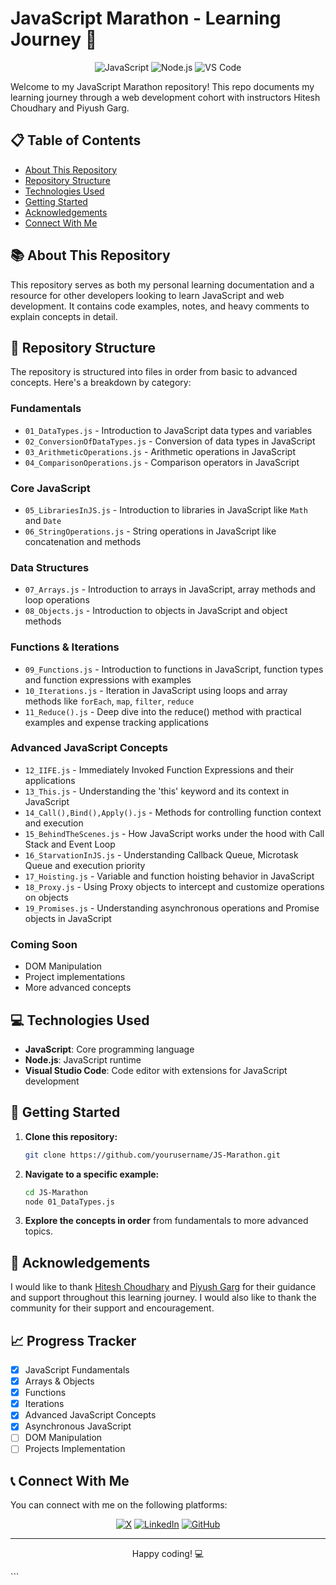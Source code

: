 # JavaScript Marathon - Learning Journey 🚀

<div align="center">
  <img src="https://img.shields.io/badge/JavaScript-F7DF1E?style=for-the-badge&logo=javascript&logoColor=black" alt="JavaScript">
  <img src="https://img.shields.io/badge/Node.js-43853D?style=for-the-badge&logo=node.js&logoColor=white" alt="Node.js">
  <img src="https://img.shields.io/badge/VSCode-007ACC?style=for-the-badge&logo=visual-studio-code&logoColor=white" alt="VS Code">
</div>

Welcome to my JavaScript Marathon repository! This repo documents my learning journey through a web development cohort with instructors Hitesh Choudhary and Piyush Garg.

## 📋 Table of Contents

- [About This Repository](#-about-this-repository)
- [Repository Structure](#-repository-structure)
- [Technologies Used](#-technologies-used)
- [Getting Started](#-getting-started)
- [Acknowledgements](#-acknowledgements)
- [Connect With Me](#-connect-with-me)

## 📚 About This Repository

This repository serves as both my personal learning documentation and a resource for other developers looking to learn JavaScript and web development. It contains code examples, notes, and heavy comments to explain concepts in detail.

## 📁 Repository Structure

The repository is structured into files in order from basic to advanced concepts. Here's a breakdown by category:

### Fundamentals

- `01_DataTypes.js` - Introduction to JavaScript data types and variables
- `02_ConversionOfDataTypes.js` - Conversion of data types in JavaScript
- `03_ArithmeticOperations.js` - Arithmetic operations in JavaScript
- `04_ComparisonOperations.js` - Comparison operators in JavaScript

### Core JavaScript

- `05_LibrariesInJS.js` - Introduction to libraries in JavaScript like `Math` and `Date`
- `06_StringOperations.js` - String operations in JavaScript like concatenation and methods

### Data Structures

- `07_Arrays.js` - Introduction to arrays in JavaScript, array methods and loop operations
- `08_Objects.js` - Introduction to objects in JavaScript and object methods

### Functions & Iterations

- `09_Functions.js` - Introduction to functions in JavaScript, function types and function expressions with examples
- `10_Iterations.js` - Iteration in JavaScript using loops and array methods like `forEach`, `map`, `filter`, `reduce`
- `11_Reduce().js` - Deep dive into the reduce() method with practical examples and expense tracking applications

### Advanced JavaScript Concepts

- `12_IIFE.js` - Immediately Invoked Function Expressions and their applications
- `13_This.js` - Understanding the 'this' keyword and its context in JavaScript
- `14_Call(),Bind(),Apply().js` - Methods for controlling function context and execution
- `15_BehindTheScenes.js` - How JavaScript works under the hood with Call Stack and Event Loop
- `16_StarvationInJS.js` - Understanding Callback Queue, Microtask Queue and execution priority
- `17_Hoisting.js` - Variable and function hoisting behavior in JavaScript
- `18_Proxy.js` - Using Proxy objects to intercept and customize operations on objects
- `19_Promises.js` - Understanding asynchronous operations and Promise objects in JavaScript

### Coming Soon

- DOM Manipulation
- Project implementations
- More advanced concepts

## 💻 Technologies Used

- **JavaScript**: Core programming language
- **Node.js**: JavaScript runtime
- **Visual Studio Code**: Code editor with extensions for JavaScript development

## 🚦 Getting Started

1. **Clone this repository:**

   ```bash
   git clone https://github.com/yourusername/JS-Marathon.git
   ```

2. **Navigate to a specific example:**

   ```bash
   cd JS-Marathon
   node 01_DataTypes.js
   ```

3. **Explore the concepts in order** from fundamentals to more advanced topics.

## 🙏 Acknowledgements

I would like to thank [Hitesh Choudhary](https://x.com/Hiteshdotcom) and [Piyush Garg](https://x.com/piyushgarg_dev) for their guidance and support throughout this learning journey. I would also like to thank the community for their support and encouragement.

## 📈 Progress Tracker

- [x] JavaScript Fundamentals
- [x] Arrays & Objects
- [x] Functions
- [x] Iterations
- [x] Advanced JavaScript Concepts
- [x] Asynchronous JavaScript
- [ ] DOM Manipulation
- [ ] Projects Implementation

## 📞 Connect With Me

You can connect with me on the following platforms:

<div align="center">
  <a href="https://x.com/maheshwarisaga4"><img src="https://img.shields.io/badge/X-000000?style=for-the-badge&logo=x&logoColor=white" alt="X"></a>
  <a href="https://www.linkedin.com/in/sagar-maheshwari-1m/"><img src="https://img.shields.io/badge/LinkedIn-0077B5?style=for-the-badge&logo=linkedin&logoColor=white" alt="LinkedIn"></a>
  <a href="https://github.com/sagar-1m"><img src="https://img.shields.io/badge/GitHub-100000?style=for-the-badge&logo=github&logoColor=white" alt="GitHub"></a>
</div>

---

<div align="center">
  <p>Happy coding! 💻</p>
</div>
```
